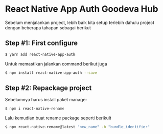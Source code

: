 # React Native App Auth Goodeva Hub
Sebelum menjalankan project, lebih baik kita setup terlebih dahulu project dengan beberapa tahapan sebagai berikut

## Step #1: First configure

```sh
$ yarn add react-native-app-auth
```

Untuk memastikan jalankan command berikut juga

```sh
$ npm install react-native-app-auth --save
```

## Step #2: Repackage project
Sebelumnya harus install paket manager

```sh
$ npm i react-native-rename
```

Lalu kemudian buat rename package seperti berikult

```sh
$ npx react-native-rename@latest "new_name" -b "bundle_identifier"
```